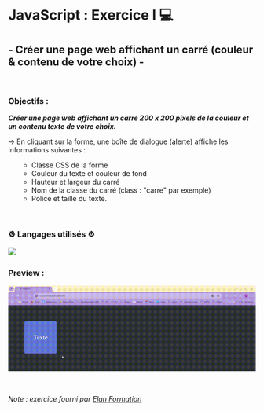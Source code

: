 # JavaScript : Exercice I 💻 #
## - Créer une page web affichant un carré (couleur & contenu de votre choix) - ##

<br>

### Objectifs : ###
***Créer une page web affichant un carré 200 x 200 pixels de la couleur et un contenu texte de votre choix.***

→ En cliquant sur la forme, une boîte de dialogue (alerte) affiche les informations suivantes : 
      <ul><ul>
        <li>Classe CSS de la forme</li>
        <li>Couleur du texte et couleur de fond</li>
        <li>Hauteur et largeur du carré</li>
        <li>Nom de la classe du carré (class : "carre" par exemple)</li>
        <li>Police et taille du texte.</li>
      </ul></ul>
<br>
### ⚙️ Langages utilisés ⚙️ ###

<img src="https://skillicons.dev/icons?i=html,css,js,github"/>

<br>

### Preview : ###
<img src="Preview.gif"></img>

<br>

*Note : exercice fourni par <a href="https://elan-formation.fr/accueil">Elan Formation</a>*